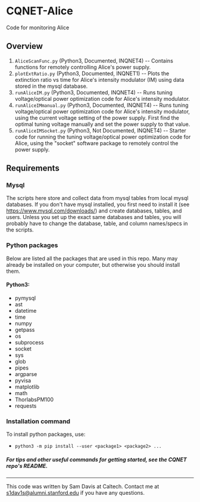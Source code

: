 # CQNET-Alice
Code for monitoring Alice

## Overview
1. `AliceScanFunc.py` (Python3, Documented, INQNET4) -- Contains functions for remotely controlling Alice's power supply.
2. `plotExtRatio.py` (Python3, Documented, INQNET1) -- Plots the extinction ratio vs time for Alice's intensity modulator (IM) using data stored in the mysql database.
3. `runAliceIM.py` (Python3, Documented, INQNET4) -- Runs tuning voltage/optical power optimization code for Alice's intensity modulator.
4. `runAliceIMmanual.py` (Python3, Documented, INQNET4) -- Runs tuning voltage/optical power optimization code for Alice's intensity modulator, using the current voltage setting of the power supply. First find the optimal tuning voltage manually and set the power supply to that value.
5. `runAliceIMSocket.py` (Python3, Not Documented, INQNET4) -- Starter code for running the tuning voltage/optical power optimization code for Alice, using the "socket" software package to remotely control the power supply.


## Requirements
### Mysql
The scripts here store and collect data from mysql tables from local mysql databases. If you don't have
mysql installed, you first need to install it (see https://www.mysql.com/downloads/) and create databases, tables, and users. Unless you set up the exact same databases and tables, you will probably have to change the database, table, and column names/specs in the scripts.


### Python packages
Below are listed all the packages that are used in this repo. Many may already be installed on your computer, but otherwise you should install them.
#### Python3:
* pymysql
* ast
* datetime
* time
* numpy
* getpass
* os
* subprocess
* socket
* sys
* glob
* pipes
* argparse
* pyvisa
* matplotlib
* math
* ThorlabsPM100
* requests


### Installation command
To install python packages, use:
* `python3 -m pip install --user <package1> <package2> ...`

##### For tips and other useful commands for getting started, see the CQNET repo's README.

---
This code was written by Sam Davis at Caltech. Contact me at s1dav1s@alumni.stanford.edu if you have any questions.
